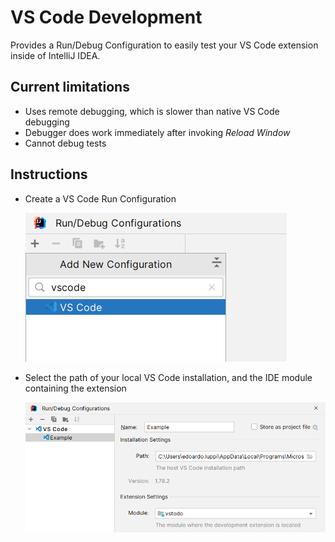 # VS Code Development

Provides a Run/Debug Configuration to easily test your VS Code extension inside of IntelliJ IDEA.

## Current limitations

- Uses remote debugging, which is slower than native VS Code debugging
- Debugger does work immediately after invoking _Reload Window_
- Cannot debug tests

## Instructions

- Create a VS Code Run Configuration

  ![](.github/images/new-run-config.png "New VS Code Run Configuration")

- Select the path of your local VS Code installation, and the IDE module containing the extension

  ![](.github/images/edit-run-config.png "Edit VS Code Run Configuration")
